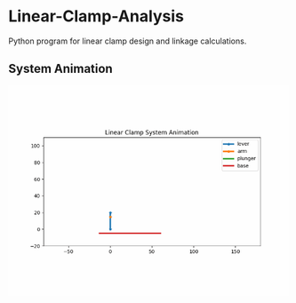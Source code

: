 # Linear-Clamp-Analysis
Python program for linear clamp design and linkage calculations.  


## System Animation
![system_animated_gif](https://github.com/jglatts/Linear-Clamp-Analysis/blob/main/system.gif)